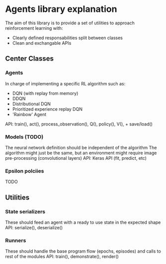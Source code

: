# Agents library explanation
The aim of this library is to provide a set of utilities to approach reinforcement learning with:
- Clearly defined responsabilities split between classes
- Clean and exchangable APIs

## Center Classes
### Agents
In charge of implementing a specific RL algorithm such as:
- DQN (with replay from memory)
- DDQN
- Distributional DQN
- Prioritized experience replay DQN
- 'Rainbow' Agent

API: train(), act(), process_observation(), Q(), policy(), V(), + save/load()

### Models (TODO)
The neural network definition should be independent of the algorithm
The algorithm might just be the same, but an environment might require image pre-processing (convolutional layers)
API: Keras API (fit, predict, etc)

### Epsilon polciies
TODO

## Utilities
### State serializers
These should feed an agent with a ready to use state in the expected shape
API: serialize(), deserialize()

### Runners
These should handle the base program flow (epochs, episodes) and calls to rest of the modules
API: train(), demonstrate(), render()
